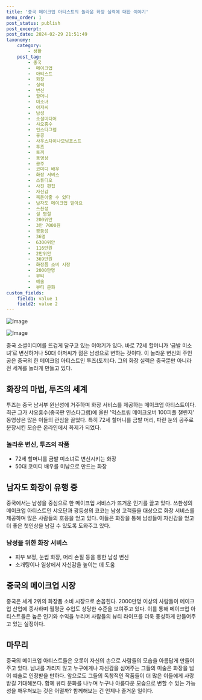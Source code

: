```yaml
---
title: '중국 메이크업 아티스트의 놀라운 화장 실력에 대한 이야기'
menu_order: 1
post_status: publish
post_excerpt: 
post_date: 2024-02-29 21:51:49
taxonomy:
    category:
        - 생활
    post_tag:
        - 중국
        -  메이크업
        -  아티스트
        -  화장
        -  실력
        -  변신
        -  할머니
        -  미소녀
        -  아저씨
        -  남성
        -  소셜미디어
        -  샤오훙수
        -  인스타그램
        -  홍콩
        -  사우스차이나모닝포스트
        -  투즈
        -  토끼
        -  동영상
        -  공주
        -  코미디 배우
        -  화장 서비스
        -  스튜디오
        -  사진 편집
        -  자신감
        -  북돋아줄 수 있다
        -  남자도 메이크업 받아요
        -  쓰촨성
        -  설 명절
        -  200위안
        -  3만 7000원
        -  광둥성
        -  36명
        -  6300위안
        -  116만원
        -  2만위안
        -  369만원
        -  화장품 소비 시장
        -  2000만명
        -  뷰티
        -  예술
        -  뷰티 문화
custom_fields:
    field1: value 1
    field2: value 2
---
```


![Image](https://imgnews.pstatic.net/image/081/2024/02/28/0003433710_001_20240229090101150.jpg?type=w647)

![Image](https://imgnews.pstatic.net/image/081/2024/02/28/0003433710_002_20240229090102039.jpg?type=w647)

중국 소셜미디어를 뜨겁게 달구고 있는 이야기가 있다. 바로 72세 할머니가 ‘금발 미소녀’로 변신하거나 50대 아저씨가 젊은 남성으로 변하는 것이다. 이 놀라운 변신의 주인공은 중국의 한 메이크업 아티스트인 투즈(토끼)다. 그의 화장 실력은 중국뿐만 아니라 전 세계를 놀라게 만들고 있다.
## 화장의 마법, 투즈의 세계
투즈는 중국 남서부 윈난성에 거주하며 화장 서비스를 제공하는 메이크업 아티스트이다. 최근 그가 샤오훙수(중국판 인스타그램)에 올린 '익스트림 메이크오버 100피플 챌린지' 동영상은 많은 이들의 관심을 끌었다. 특히 72세 할머니를 금발 머리, 파란 눈의 공주로 분장시킨 모습은 온라인에서 화제가 되었다.
### 놀라운 변신, 투즈의 작품
- 72세 할머니를 금발 미소녀로 변신시키는 화장
- 50대 코미디 배우를 미남으로 만드는 화장
## 남자도 화장이 유행 중
중국에서는 남성을 중심으로 한 메이크업 서비스가 뜨거운 인기를 끌고 있다. 쓰촨성의 메이크업 아티스트인 샤오단과 광둥성의 코코는 남성 고객들을 대상으로 화장 서비스를 제공하며 많은 사람들의 호응을 얻고 있다. 이들은 화장을 통해 남성들이 자신감을 얻고 더 좋은 첫인상을 남길 수 있도록 도와주고 있다.
### 남성을 위한 화장 서비스
- 피부 보정, 눈썹 화장, 머리 손질 등을 통한 남성 변신
- 소개팅이나 일상에서 자신감을 높이는 데 도움
## 중국의 메이크업 시장
중국은 세계 2위의 화장품 소비 시장으로 손꼽힌다. 2000만명 이상의 사람들이 메이크업 산업에 종사하며 월평균 수입도 상당한 수준을 보여주고 있다. 이를 통해 메이크업 아티스트들은 높은 인기와 수익을 누리며 사람들의 뷰티 라이프를 더욱 풍성하게 만들어주고 있는 실정이다.
## 마무리
중국의 메이크업 아티스트들은 오롯이 자신의 손으로 사람들의 모습을 아름답게 만들어주고 있다. 남녀를 가리지 않고 누구에게나 자신감을 심어주는 그들의 미술은 화장을 넘어 예술로 인정받을 만하다. 앞으로도 그들의 독창적인 작품들이 더 많은 이들에게 사랑받길 기대해본다. 함께 뷰티 문화를 나누며 누구나 아름다운 모습으로 변할 수 있는 가능성을 깨우쳐보는 것은 어떨까? 함께해보는 건 언제나 즐거운 일이다.
